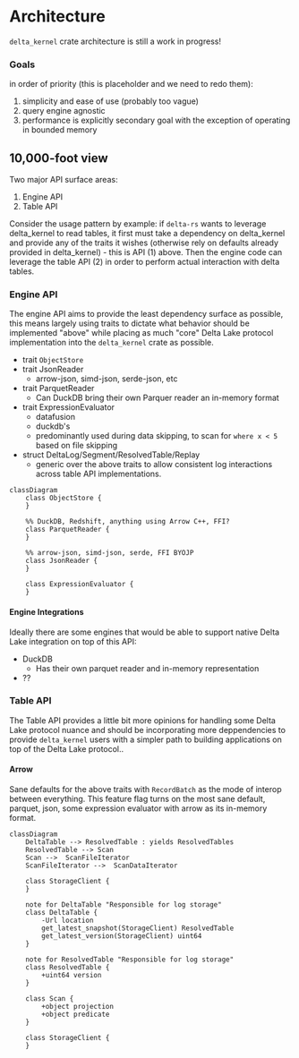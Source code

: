 # Architecture

`delta_kernel` crate architecture is still a work in progress!

### Goals

in order of priority (this is placeholder and we need to redo them):
1. simplicity and ease of use (probably too vague)
2. query engine agnostic
3. performance is explicitly secondary goal with the exception of operating in bounded memory

## 10,000-foot view

Two major API surface areas:

1. Engine API
3. Table API

Consider the usage pattern by example: if `delta-rs` wants to leverage
delta\_kernel to read tables, it first must take a dependency on delta\_kernel
and provide any of the traits it wishes (otherwise rely on defaults already
provided in delta\_kernel) - this is API (1) above. Then the engine code can
leverage the table API (2) in order to perform actual interaction with delta
tables.

### Engine API

The engine API aims to provide the least dependency surface as possible, this
means largely using traits to dictate what behavior should be implemented
"above" while placing as much "core" Delta Lake protocol implementation into
the `delta_kernel` crate as possible.

- trait `ObjectStore`
- trait JsonReader
  - arrow-json, simd-json, serde-json, etc
- trait ParquetReader
  - Can DuckDB bring their own Parquer reader an in-memory format
- trait ExpressionEvaluator
  -  datafusion
  -  duckdb's
  -  predominantly used during data skipping, to scan for `where x < 5` based on file skipping
- struct DeltaLog/Segment/ResolvedTable/Replay
  - generic over the above traits to allow consistent log interactions across table API implementations.

```mermaid
classDiagram
    class ObjectStore {
    }

    %% DuckDB, Redshift, anything using Arrow C++, FFI?
    class ParquetReader {
    }

    %% arrow-json, simd-json, serde, FFI BYOJP
    class JsonReader {
    }

    class ExpressionEvaluator {
    }
```

#### Engine Integrations

Ideally there are some engines that would be able to support native Delta Lake integration on top of this API:

* DuckDB
  * Has their own parquet reader and in-memory representation
*  ??

### Table API

The Table API provides a little bit more opinions for handling some Delta Lake
protocol nuance and should be incorporating more deppendencies to provide
`delta_kernel` users with a simpler path to building applications on top of the
Delta Lake protocol..

#### Arrow

Sane defaults for the above traits with `RecordBatch` as the mode of interop between everything.
This feature flag turns on the most sane default, parquet, json, some expression evaluator
with arrow as its in-memory format.


```mermaid
classDiagram
    DeltaTable --> ResolvedTable : yields ResolvedTables
    ResolvedTable --> Scan
    Scan -->  ScanFileIterator
    ScanFileIterator -->  ScanDataIterator

    class StorageClient {
    }

    note for DeltaTable "Responsible for log storage"
    class DeltaTable {
        -Url location
        get_latest_snapshot(StorageClient) ResolvedTable
        get_latest_version(StorageClient) uint64
    }

    note for ResolvedTable "Responsible for log storage"
    class ResolvedTable {
        +uint64 version
    }

    class Scan {
        +object projection
        +object predicate
    }

    class StorageClient {
    }
```

